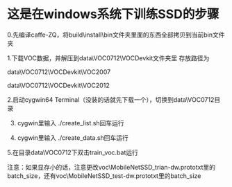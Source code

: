 # 这是在windows系统下训练SSD的步骤

0.先编译caffe-ZQ，将build\install\bin文件夹里面的东西全部拷贝到当前bin文件夹

1.下载VOC数据，并解压到data\VOC0712\VOCDevkit文件夹里
存放路径为

data\VOC0712\VOCDevkit\VOC2007

data\VOC0712\VOCDevkit\VOC2012

2.启动cygwin64 Terminal（没装的话就先下载一个），切换到data\VOC0712目录

3. cygwin里输入 ./create_list.sh回车运行

4. cygwin里输入 ./create_data.sh回车运行

5.在目录data\VOC0712下双击train_voc.bat运行

注意：如果显存小的话，注意更改voc\MobileNetSSD_trian-dw.prototxt里的batch_size，还有voc\MobileNetSSD_test-dw.prototxt里的batch_size